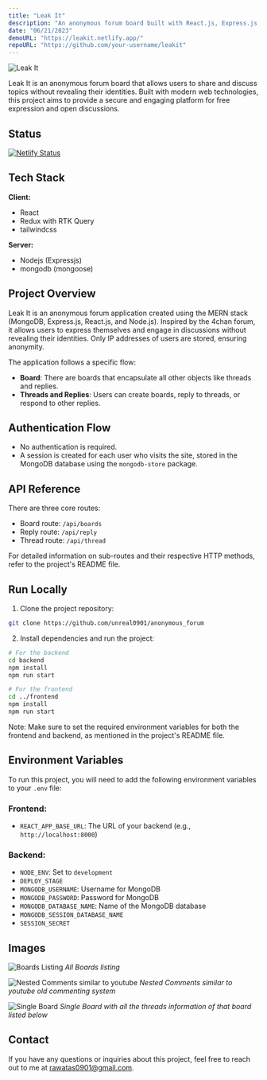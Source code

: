 ```yaml
---
title: "Leak It"
description: "An anonymous forum board built with React.js, Express.js, and MongoDB."
date: "06/21/2023"
demoURL: "https://leakit.netlify.app/"
repoURL: "https://github.com/your-username/leakit"
---
```


![Leak It](https://i.imgur.com/t96ckNd.png)

Leak It is an anonymous forum board that allows users to share and discuss topics without revealing their identities. Built with modern web technologies, this project aims to provide a secure and engaging platform for free expression and open discussions.

## Status

[![Netlify Status](https://api.netlify.com/api/v1/badges/7af3bb67-2e3f-4d2d-ad0c-a29c43b1a12b/deploy-status)](https://app.netlify.com/sites/leakit/deploys)

## Tech Stack

**Client:**

- React
- Redux with RTK Query
- tailwindcss

**Server:**

- Nodejs (Expressjs)
- mongodb (mongoose)

## Project Overview

Leak It is an anonymous forum application created using the MERN stack (MongoDB, Express.js, React.js, and Node.js). Inspired by the 4chan forum, it allows users to express themselves and engage in discussions without revealing their identities. Only IP addresses of users are stored, ensuring anonymity.

The application follows a specific flow:

- **Board**: There are boards that encapsulate all other objects like threads and replies.
- **Threads and Replies**: Users can create boards, reply to threads, or respond to other replies.

## Authentication Flow

- No authentication is required.
- A session is created for each user who visits the site, stored in the MongoDB database using the `mongodb-store` package.

## API Reference

There are three core routes:

- Board route: `/api/boards`
- Reply route: `/api/reply`
- Thread route: `/api/thread`

For detailed information on sub-routes and their respective HTTP methods, refer to the project's README file.

## Run Locally

1. Clone the project repository:

```bash
git clone https://github.com/unreal0901/anonymous_forum
```

2. Install dependencies and run the project:

```bash
# For the backend
cd backend
npm install
npm run start

# For the frontend
cd ../frontend
npm install
npm run start
```

Note: Make sure to set the required environment variables for both the frontend and backend, as mentioned in the project's README file.

## Environment Variables

To run this project, you will need to add the following environment variables to your `.env` file:

### Frontend:

- `REACT_APP_BASE_URL`: The URL of your backend (e.g., `http://localhost:8000`)

### Backend:

- `NODE_ENV`: Set to `development`
- `DEPLOY_STAGE`
- `MONGODB_USERNAME`: Username for MongoDB
- `MONGODB_PASSWORD`: Password for MongoDB
- `MONGODB_DATABASE_NAME`: Name of the MongoDB database
- `MONGODB_SESSION_DATABASE_NAME`
- `SESSION_SECRET`

## Images

![Boards Listing](https://i.imgur.com/qXzkV1z.png)
_All Boards listing_

![Nested Comments similar to youtube](https://i.imgur.com/nRrNRKY.png)
_Nested Comments similar to youtube old commenting system_

![Single Board](https://i.imgur.com/RHsjzZc.png)
_Single Board with all the threads information of that board listed below_

## Contact

If you have any questions or inquiries about this project, feel free to reach out to me at [rawatas0901@gmail.com](mailto:rawatas0901@gmail.com).

